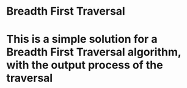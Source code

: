 # Breadth First Traversal
# This is a simple solution for a Breadth First Traversal algorithm, with the output process of the traversal
